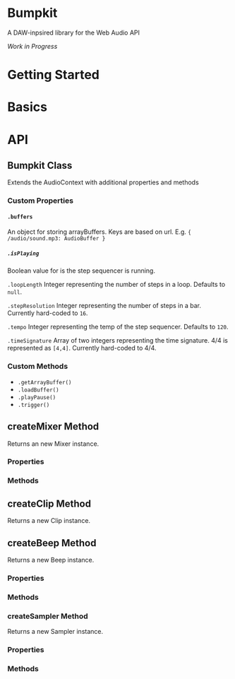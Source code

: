 # Bumpkit
A DAW-inpsired library for the Web Audio API

*Work in Progress*

# Getting Started

# Basics

# API

## Bumpkit Class
Extends the AudioContext with additional properties and methods

### Custom Properties
#### `.buffers`
An object for storing arrayBuffers. Keys are based on url. E.g. `{ /audio/sound.mp3: AudioBuffer }`

##### `.isPlaying`
Boolean value for is the step sequencer is running.

`.loopLength`
Integer representing the number of steps in a loop. Defaults to `null`.

`.stepResolution`
Integer representing the number of steps in a bar. Currently hard-coded to `16`.

`.tempo`
Integer representing the temp of the step sequencer. Defaults to `120`.

`.timeSignature`
Array of two integers representing the time signature. 4/4 is represented as `[4,4]`. Currently hard-coded to 4/4.

### Custom Methods
- `.getArrayBuffer()`
- `.loadBuffer()`
- `.playPause()`
- `.trigger()`

## createMixer Method
Returns an new Mixer instance.

### Properties
### Methods

## createClip Method
Returns a new Clip instance.

## createBeep Method
Returns a new Beep instance.

### Properties
### Methods

### createSampler Method
Returns a new Sampler instance.

### Properties
### Methods
